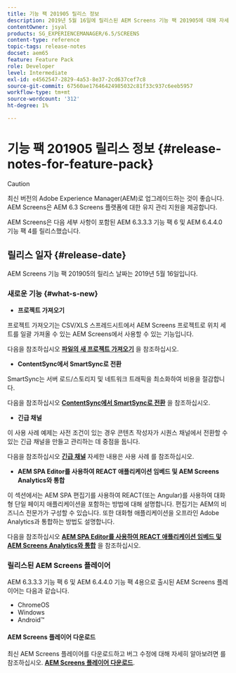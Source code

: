 ```yaml
---
title: 기능 팩 201905 릴리스 정보
description: 2019년 5월 16일에 릴리스된 AEM Screens 기능 팩 201905에 대해 자세히 알아보십시오.
contentOwner: jsyal
products: SG_EXPERIENCEMANAGER/6.5/SCREENS
content-type: reference
topic-tags: release-notes
docset: aem65
feature: Feature Pack
role: Developer
level: Intermediate
exl-id: e4562547-2829-4a53-8e37-2cd637cef7c8
source-git-commit: 67560ae17646424985032c81f33c937c6eeb5957
workflow-type: tm+mt
source-wordcount: '312'
ht-degree: 1%

---
```


# 기능 팩 201905 릴리스 정보 {#release-notes-for-feature-pack}

>[!CAUTION]
>
>최신 버전의 Adobe Experience Manager(AEM)로 업그레이드하는 것이 좋습니다. AEM Screens은 AEM 6.3 Screens 플랫폼에 대한 유지 관리 지원을 제공합니다.

AEM Screens은 다음 세부 사항이 포함된 AEM 6.3.3.3 기능 팩 6 및 AEM 6.4.4.0 기능 팩 4를 릴리스했습니다.

## 릴리스 일자 {#release-date}

AEM Screens 기능 팩 201905의 릴리스 날짜는 2019년 5월 16일입니다.

### 새로운 기능 {#what-s-new}

* **프로젝트 가져오기**

프로젝트 가져오기는 CSV/XLS 스프레드시트에서 AEM Screens 프로젝트로 위치 세트를 일괄 가져올 수 있는 AEM Screens에서 사용할 수 있는 기능입니다.

다음을 참조하십시오 **[파일의 새 프로젝트 가져오기](project-importer.md)** 을 참조하십시오.

* **ContentSync에서 SmartSync로 전환**

SmartSync는 서버 로드/스토리지 및 네트워크 트래픽을 최소화하여 비용을 절감합니다.

다음을 참조하십시오 **[ContentSync에서 SmartSync로 전환](smartsync.md)** 을 참조하십시오.

* **긴급 채널**

이 사용 사례 예제는 사전 조건이 있는 경우 콘텐츠 작성자가 시퀀스 채널에서 전환할 수 있는 긴급 채널을 만들고 관리하는 데 중점을 둡니다.

다음을 참조하십시오 **[긴급 채널](emergency-channel.md)** 자세한 내용은 사용 사례 를 참조하십시오.

* **AEM SPA Editor를 사용하여 REACT 애플리케이션 임베드 및 AEM Screens Analytics와 통합**

이 섹션에서는 AEM SPA 편집기를 사용하여 REACT(또는 Angular)를 사용하여 대화형 단일 페이지 애플리케이션을 포함하는 방법에 대해 설명합니다. 편집기는 AEM의 비즈니스 전문가가 구성할 수 있습니다. 또한 대화형 애플리케이션을 오프라인 Adobe Analytics과 통합하는 방법도 설명합니다.

다음을 참조하십시오 **[AEM SPA Editor를 사용하여 REACT 애플리케이션 임베드 및 AEM Screens Analytics와 통합](embedding-react-app.md)** 을 참조하십시오.

### 릴리스된 AEM Screens 플레이어

AEM 6.3.3.3 기능 팩 6 및 AEM 6.4.4.0 기능 팩 4용으로 출시된 AEM Screens 플레이어는 다음과 같습니다.

* ChromeOS
* Windows
* Android™

#### AEM Screens 플레이어 다운로드

최신 AEM Screens 플레이어를 다운로드하고 버그 수정에 대해 자세히 알아보려면 를 참조하십시오. **[AEM Screens 플레이어 다운로드](https://download.macromedia.com/screens/)**.
